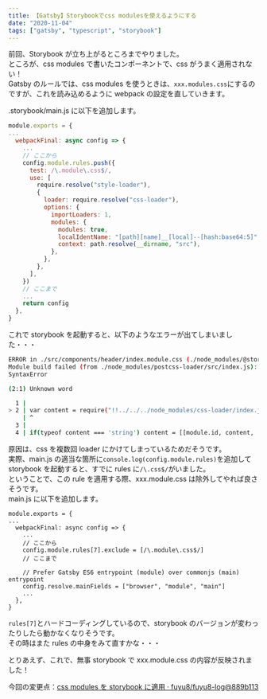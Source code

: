 ```yaml
---
title: 【Gatsby】Storybookでcss modulesを使えるようにする
date: "2020-11-04"
tags: ["gatsby", "typescript", "storybook"]
---
```


前回、Storybook が立ち上がるところまでやりました。  
ところが、css modules で書いたコンポーネントで、css がうまく適用されない！  
Gatsby のルールでは、css modules を使うときは、`xxx.modules.css`にするのですが、これを読み込めるように webpack の設定を直していきます。

.storybook/main.js に以下を追加します。

```js
module.exports = {
...
  webpackFinal: async config => {
    ...
    // ここから
    config.module.rules.push({
      test: /\.module\.css$/,
      use: [
        require.resolve("style-loader"),
        {
          loader: require.resolve("css-loader"),
          options: {
            importLoaders: 1,
            modules: {
              modules: true,
              localIdentName: "[path][name]__[local]--[hash:base64:5]",
              context: path.resolve(__dirname, "src"),
            },
          },
        },
      ],
    })
    // ここまで
    ...
    return config
  },
}
```

これで storybook を起動すると、以下のようなエラーが出てしまいました・・・

```sh
ERROR in ./src/components/header/index.module.css (./node_modules/@storybook/core/node_modules/css-loader/dist/cjs.js??ref--11-1!./node_modules/postcss-loader/src??postcss!./node_modules/style-loader!./node_modules/css-loader??ref--14-1!./src/components/header/index.module.css)
Module build failed (from ./node_modules/postcss-loader/src/index.js):
SyntaxError

(2:1) Unknown word

  1 |
> 2 | var content = require("!!../../../node_modules/css-loader/index.js??ref--14-1!./index.module.css");
    | ^
  3 |
  4 | if(typeof content === 'string') content = [[module.id, content, '']];
```

原因は、css を複数回 loader にかけてしまっているためだそうです。  
実際、main.js の適当な箇所に`console.log(config.module.rules)`を追加して storybook を起動すると、すでに rules に`/\.css$/`がいました。  
ということで、この rule を適用する際、xxx.module.css は除外してやれば良さそうです。  
main.js に以下を追加します。

```
module.exports = {
...
  webpackFinal: async config => {
    ...
    // ここから
    config.module.rules[7].exclude = [/\.module\.css$/]
    // ここまで

    // Prefer Gatsby ES6 entrypoint (module) over commonjs (main) entrypoint
    config.resolve.mainFields = ["browser", "module", "main"]
    ...
  },
}
```

`rules[7]`とハードコーディングしているので、storybook のバージョンが変わったりしたら動かなくなりそうです。  
その時はまた rules の中身をみて直すかな・・・

とりあえず、これで、無事 storybook で xxx.module.css の内容が反映されました！

今回の変更点：[css modules を storybook に適用 · fuyu8/fuyu8\-log@889b113](https://github.com/fuyu8/fuyu8-log/commit/889b1132317cd87d7afd01a3fdd2fa001fa224ad)
